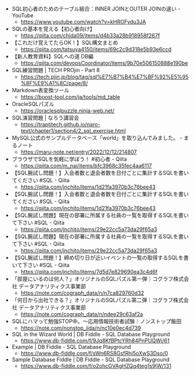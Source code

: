 - SQL初心者のためのテーブル結合：INNER JOINとOUTER JOINの違い - YouTube
  - https://www.youtube.com/watch?v=kHROFydu3JA
- SQLの基本を覚える【初心者向け】
  - https://qiita.com/chida09/items/d4b33a28b918958f267f
- 【これだけ覚えてたらOK！】SQL構文まとめ
  - https://qiita.com/tatsuya4150/items/69c2c9d318e5b93e6ccd
- 【新人教育資料】SQLへの道 DB編
  - https://qiita.com/devopsCoordinator/items/9b70e506150888e190be
- SQL練習問題 | TECH PROjin - Part 8
  - https://tech.pjin.jp/blog/tag/sql%E7%B7%B4%E7%BF%92%E5%95%8F%E9%A1%8C/page/8/
- Markdown表変換ツール
  - https://boost-tool.com/ja/tools/md_table
- OracleSQLパズル
  - https://oraclesqlpuzzle.ninja-web.net/
- SQL演習問題 | なろう講習会
  - https://traptitech.github.io/naro-text/chapter1/section4/2_sql_exercise.html
- MySQL公式のサンプルデータベース「world」を取り込んでみました。 - まるノート
  - https://maru-note.net/entry/2022/12/12/214807
- ブラウザでSQLを気軽に学ぼう！ #初心者 - Qiita
  - https://qiita.com/m_nai/items/bfc3968c35fec4aa6117
- 【SQL腕試し問題！】入会者数と退会者数を日付ごとに集計するSQLを書いてください #SQL - Qiita
  - https://qiita.com/jnchito/items/1d21fa3970b3c76bee43
- 【SQL腕試し問題！】入会者数と退会者数を日付ごとに集計するSQLを書いてください #SQL - Qiita
  - https://qiita.com/jnchito/items/1d21fa3970b3c76bee43
- 【SQL腕試し問題】現在の部署に所属する社員の一覧を取得するSQLを書いて下さい #SQL - Qiita
  - https://qiita.com/jnchito/items/29e22cc5a73da29f65a3
- 【SQL腕試し問題】現在の部署に所属する社員の一覧を取得するSQLを書いて下さい #SQL - Qiita
  - https://qiita.com/jnchito/items/29e22cc5a73da29f65a3
- 【SQL腕試し問題！】締め切り日が近いイベントの一覧の取得するSQLを書いて下さい #SQL - Qiita
  - https://qiita.com/jnchito/items/7d5d7e829690ea3c4d6f
- 「部屋にいるのは何人？」オリジナルのSQLパズル第一弾｜コグラフ株式会社 データアナリティクス事業部
  - https://note.com/cograph_data/n/n7ca829760d32
- 「何日から出社できる？」オリジナルのSQLパズル第二弾｜コグラフ株式会社 データアナリティクス事業部
  - https://note.com/cograph_data/n/ndee29c63af2a
- SQLにハマって勉強STOP中。〜応用情報技術者試験｜ノンストップ飯田
  - https://note.com/nonstop_iida/n/nc10e0ec4d739
- SQL in the Wizard World | DB Fiddle - SQL Database Playground
  - https://www.db-fiddle.com/f/9Jq8KfBPtcYRh84PnPUQWi/61
- Example | DB Fiddle - SQL Database Playground
  - https://www.db-fiddle.com/f/sWn6RS8GsfRhj5oXwS3Dso/0
- Sample Database Fiddle | DB Fiddle - SQL Database Playground
  - https://www.db-fiddle.com/f/o2ohcGVAgHZQg4teg1s9jW/131